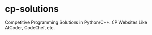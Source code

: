 # cp-solutions
Competitive Programming Solutions in Python/C++. CP Websites Like AtCoder, CodeChef, etc.
